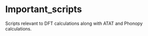 # Important_scripts
Scripts relevant to DFT calculations along with ATAT and Phonopy calculations. 
